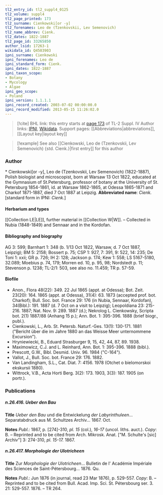 ```yaml
---
tl2_entry_id: tl2_suppl4_0125
tl2_volume: suppl4
tl2_page_printed: 173
tl2_surname: Cienkowski[or -y]
tl2_forenames: Leo de (Tzenkovskii, Lev Semenovich)
tl2_name_abbrev: Cienk.
tl2_dates: 1822-1887
tl2_page_id: 33265850
author_lsid: 17263-1
wikidata_id: Q4503903
ipni_surname: Cienkowski
ipni_forenames: Leo de
ipni_standard_form: Cienk.
ipni_dates: 1822-1887
ipni_taxon_scope: 
- Botany
- Mycology
- Algae
ipni_geo_scope: 
- Poland
ipni_version: 1.1.1.1
ipni_record_created: 2003-07-02 00:00:00.0
ipni_record_modified: 2013-05-15 11:26:02.0
---
```


> [!cite] BHL link: this entry starts at [page 173](https://www.biodiversitylibrary.org/page/33265850) of TL-2 Suppl. IV
> Author links: [IPNI](https://www.ipni.org/a/17263-1), [Wikidata](https://www.wikidata.org/wiki/Q4503903). Support pages: [[Abbreviations|abbreviations]], [[Layout key|layout key]]

> [!example] See also [[Cienkowski, Leo de (Tzenkovskii, Lev Semenovich) {std. Cienk.}|first entry]] for this author

### Author

\* Cienkowski\[or -y\], Leo de (Tzenkovskii, Lev Semenovich) (1822-1887), Polish biologist and microscopist, born at Warsaw 13 Oct 1822, educated at the Gymnasium of St.Petersburg, professor of botany at the University of St. Petersburg 1854-1861, id. at Warsaw 1862-1865, at Odessa 1865-1871 and Charkof 1871-1887, died 7 Oct 1887 at Leipzig. 
**Abbreviated name**: *Cienk.* \[standard form in IPNI: *Cienk.*\]

#### Herbarium and types

[[Collection LE|LE]], further material in [[Collection W|W]]. – Collected in Nubia (1848-1849) and Sennaar and in the Kordofan.

#### Bibliography and biography

AG 3: 599; Barnhart 1: 348 (b. 1/13 Oct 1822, Warsaw, d. 7 Oct 1887, Leipzig); BM 5: 2158; Bossert p. 75; CSP 1: 927, 7: 391, 9: 522, 14: 235; De Toni 1: xxii; GR p. 726; IH 2: 128; Jackson p. 174; Kew 1: 558; LS 5167-5180, 32.089; Moebius p. 74, 179; Morren ed. 10, p. 95, 98; Nordstedt p. 11; Stevenson p. 1238; TL-2/1: 503, see also no. 11.459; TR p. 57-59.

#### Biofile

- Anon., Flora 48(22): 349. 22 Jul 1865 (appt. at Odessa); Bot. Zeit. 23(20): 164. 1865 (appt. at Odessa), 31(4): 63. 1873 (accepted prof. bot. Charkof); Bull. Soc. bot. France 29: 176 (in Nubia, Sennaar, Kordofan), 34(Bibl.): 191. 1887 (d. 7 Oct on a visit to Leipzig); Leopoldiana 23: 215-216. 1887; Nat. Nov. 9: 289. 1887 (d.); Nekrolog L. Cienkowsky, Scripta bot. 2(1) 1887/88 (Anhang 15 p.); Ann. Bot. 1: 395-396. 1888 (brief biogr., publ.).
- Cienkowski, L., Arb. St. Petersb. Naturf.-Ges. 13(1): 130-171. 1881 ("Bericht über die im Jahre 1880 an das Weisse Meer unternommene Excursion").
- Hryniewiecki, B., Eduard Strasburger 9, 15, 42, 44, 87, 89. 1938.
- Maximowicz, C.J. and L. Reinhard, Ann. Bot. 1: 395-396. 1888 (bibl.).
- Prescott, G.W., Bibl. Desmid. Univ. 96. 1984 ("C-164").
- Vallot, J., Bull. Soc. bot. France 29: 176. 1882.
- Van Landingham, S.L., Cat. Diat. 7: 4156. 1978 (Otchet o bielomorskoi ekskursii 1880).
- Wittrock, V.B., Acta Horti Berg. 3(2): 173. 1903, 3(3): 187. 1905 (on portr.).

### Publications

##### n.26.416. Ueber den Bau

**Title**
*Ueber den Bau* und die Entwickelung *der Labyrinthuleen*... Separatabdruck aus M. Schultzes Archiv... 1867. Oct.

**Notes**
*Publ*.: 1867, p. \[274\]-310, *pl. 15* (col.), *16-17* (uncol. liths. auct.). *Copy*: B. – Reprinted and to be cited from Arch. Mikrosk. Anat. \["M. Schulte's \[sic\] Archiv"\] 3: 274-310, *pl. 15-17.* 1867.

##### n.26.417. Morphologie der Ulotricheen

**Title**
Zur *Morphologie der Ulotricheen*... Bulletin de l' Académie Impériale des Sciences de Saint-Pétersbourg... 1876. Qu.

**Notes**
*Publ*.: Jun 1876 (in journal, read 23 Mar 1876), p. 529-557. *Copy*: B. – Reprinted and to be cited from Bull. Acad. Imp. Sci. St. Pétersbourg ser. 3. 21: 529-557. 1876. – TR 264.

